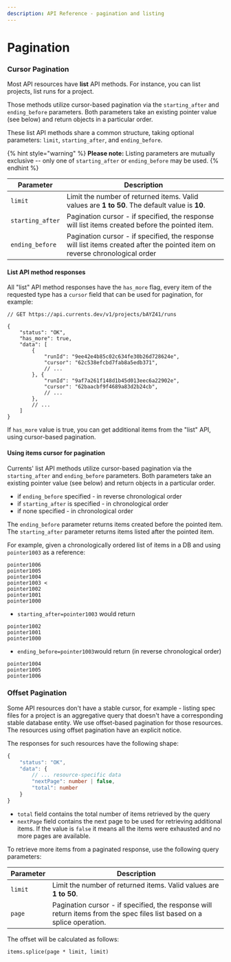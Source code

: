 ```yaml
---
description: API Reference - pagination and listing
---
```


# Pagination

### Cursor Pagination

Most API resources have **list** API methods. For instance, you can list projects, list runs for a project.&#x20;

Those methods utilize cursor-based pagination via the `starting_after` and `ending_before` parameters. Both parameters take an existing pointer value (see below) and return objects in a particular order.&#x20;

These list API methods share a common structure, taking optional parameters: `limit`, `starting_after`, and `ending_before`.

{% hint style="warning" %}
**Please note:** Listing parameters are mutually exclusive -- only one of `starting_after` or `ending_before` may be used.
{% endhint %}

| Parameter        | Description                                                                                                                  |
| ---------------- | ---------------------------------------------------------------------------------------------------------------------------- |
| `limit`          | Limit the number of returned items. Valid values are **1 to 50**. The default value is **10**.                               |
| `starting_after` | Pagination cursor - if specified, the response will list items created before the pointed item.                              |
| `ending_before`  | Pagination cursor - if specified, the response will list items created after the pointed item on reverse chronological order |

#### List API method responses

All "list" API method responses have the `has_more` flag, every item of the requested type has a `cursor` field that can be used for pagination, for example:

```jsonp
// GET https://api.currents.dev/v1/projects/bAYZ41/runs

{
    "status": "OK",
    "has_more": true,
    "data": [
        {
            "runId": "9ee42e4b85c02c634fe30b26d728624e",
            "cursor": "62c538efcbd7fab8a5edb371",
            // ...
        }, {
            "runId": "9af7a261f148d1b45d013eec6a22902e",
            "cursor": "62baacbf9f4689a83d2b24cb",
            // ...
        },
        // ...
    ]
}
```

If `has_more` value is true, you can get additional items from the "list" API, using cursor-based pagination.

#### Using items cursor for pagination

Currents' list API methods utilize cursor-based pagination via the `starting_after` and `ending_before` parameters. Both parameters take an existing pointer value (see below) and return objects in a particular order.&#x20;

* if `ending_before` specified - in reverse chronological order
* if `starting_after` is specified - in chronological order
* if none specified - in chronological order

The `ending_before` parameter returns items created before the pointed item. The `starting_after` parameter returns items listed after the pointed item.&#x20;

For example, given a chronologically ordered list of items in a DB and using `pointer1003` as a reference:

```
pointer1006
pointer1005
pointer1004
pointer1003 <
pointer1002
pointer1001
pointer1000
```

* `starting_after=pointer1003` would return

```
pointer1002
pointer1001
pointer1000
```

* `ending_before=pointer1003`would return (in reverse chronological order)

```
pointer1004
pointer1005
pointer1006
```

### Offset Pagination

Some API resources don't have a stable cursor, for example - listing spec files for a project is an aggregative query that doesn't have a corresponding stable database entity. We use offset-based pagination for those resources. The resources using offset pagination have an explicit notice.

The responses for such resources have the following shape:

```typescript
{
    "status": "OK",
    "data": {
        // ... resource-specific data
        "nextPage": number | false,
        "total": number
    }
}
```

* `total` field contains the total number of items retrieved by the query
* `nextPage` field contains the next page to be used for retrieving additional items. If the value is `false` it means all the items were exhausted and no more pages are available.

To retrieve more items from a paginated response, use the following query parameters:

| Parameter | Description                                                                                                            |
| --------- | ---------------------------------------------------------------------------------------------------------------------- |
| `limit`   | Limit the number of returned items. Valid values are **1 to 50**.                                                      |
| `page`    | Pagination cursor - if specified, the response will return items from the spec files list based on a splice operation. |

The offset will be calculated as follows:

```
items.splice(page * limit, limit)
```
